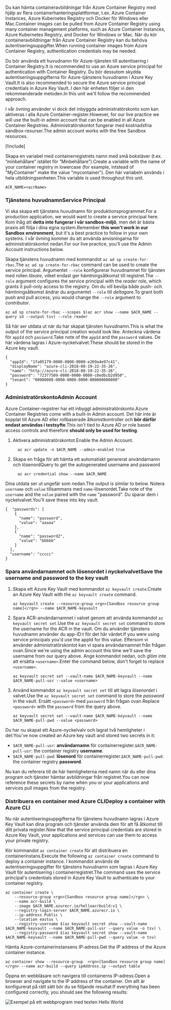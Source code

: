 <span data-ttu-id="beb5c-101">Du kan hämta containeravbildningar från Azure Container Registry med hjälp av flera containerhanteringsplattformar, t.ex. Azure Container Instances, Azure Kubernetes Registry och Docker för Windows eller Mac.</span><span class="sxs-lookup"><span data-stu-id="beb5c-101">Container images can be pulled from Azure Container Registry using many container management platforms, such as Azure Container Instances, Azure Kubernetes Registry, and Docker for Windows or Mac.</span></span> <span data-ttu-id="beb5c-102">När du kör containeravbildningar från Azure Container Registry kan du behöva autentiseringsuppgifter.</span><span class="sxs-lookup"><span data-stu-id="beb5c-102">When running container images from Azure Container Registry, authentication credentials may be needed.</span></span> 

<span data-ttu-id="beb5c-103">Du bör använda ett huvudnamn för Azure-tjänsten till autentisering i Container Registry.</span><span class="sxs-lookup"><span data-stu-id="beb5c-103">It is recommended to use an Azure service principal for authentication with Container Registry.</span></span> <span data-ttu-id="beb5c-104">Du bör dessutom skydda autentiseringsuppgifterna för Azure-tjänstens huvudnamn i Azure Key Vault.</span><span class="sxs-lookup"><span data-stu-id="beb5c-104">It is also recommended to secure the Azure service principal credentials in Azure Key Vault.</span></span> <span data-ttu-id="beb5c-105">I den här enheten följer vi den rekommenderade metoden.</span><span class="sxs-lookup"><span data-stu-id="beb5c-105">In this unit we'll follow the recommended approach.</span></span>

<span data-ttu-id="beb5c-106">I vår övning använder vi dock det inbyggda administratörskonto som kan aktiveras i alla Azure Container-register.</span><span class="sxs-lookup"><span data-stu-id="beb5c-106">However, for our live practice we will use the built-in admin account that can be enabled in all Azure Container Registries.</span></span> <span data-ttu-id="beb5c-107">Administratörskontot fungerar med kostnadsfria sandbox-resurser.</span><span class="sxs-lookup"><span data-stu-id="beb5c-107">The admin account works with the free Sandbox resources.</span></span>

<!-- Activate the sandbox -->
[!include[](../../../includes/azure-sandbox-activate.md)]

<span data-ttu-id="beb5c-108">Skapa en variabel med containerregistrets namn med små bokstäver (t.ex. ”minbehållare” istället för ”Minbehållare”).</span><span class="sxs-lookup"><span data-stu-id="beb5c-108">Create a variable with the name of your container registry in lowercase (for example, intstead of "MyContainer" make the value "mycontainer").</span></span> <span data-ttu-id="beb5c-109">Den här variabeln används i hela utbildningsenheten.</span><span class="sxs-lookup"><span data-stu-id="beb5c-109">This variable is used throughout this unit.</span></span>

```azurecli
ACR_NAME=<acrName>
```

### <a name="service-principal"></a><span data-ttu-id="beb5c-110">Tjänstens huvudnamn</span><span class="sxs-lookup"><span data-stu-id="beb5c-110">Service Principal</span></span>

<span data-ttu-id="beb5c-111">Vi ska skapa ett tjänstens huvudnamn för produktionsprogrammet.</span><span class="sxs-lookup"><span data-stu-id="beb5c-111">For a production application, we would want to create a service principal here.</span></span> <span data-ttu-id="beb5c-112">Kom ihåg att **detta inte fungerar i vår sandbox-miljö**, men det är bästa praxis att följa i dina egna system.</span><span class="sxs-lookup"><span data-stu-id="beb5c-112">Remember **this won't work in our Sandbox environment**, but it's a best practice to follow in your own systems.</span></span> <span data-ttu-id="beb5c-113">I vår övning kommer du att använda anvisningarna för administratörskontot nedan.</span><span class="sxs-lookup"><span data-stu-id="beb5c-113">For our live practice, you'll use the Admin Account instructions below.</span></span>

<span data-ttu-id="beb5c-114">Skapa tjänstens huvudnamn med kommandot `az ad sp create-for-rbac`.</span><span class="sxs-lookup"><span data-stu-id="beb5c-114">The `az ad sp create-for-rbac` command can be used to create the service principal.</span></span> <span data-ttu-id="beb5c-115">Argumentet `--role` konfigurerar huvudnamnet för tjänsten med rollen *läsare*, vilket endast ger hämtningsåtkomst till registret.</span><span class="sxs-lookup"><span data-stu-id="beb5c-115">The `--role` argument configures the service principal with the *reader* role, which grants it pull-only access to the registry.</span></span> <span data-ttu-id="beb5c-116">Om du vill bevilja både push- och hämtningsåtkomst ändrar du argumentet `--role` till *deltagare*.</span><span class="sxs-lookup"><span data-stu-id="beb5c-116">To grant both push and pull access, you would change the `--role` argument to *contributor*.</span></span>

```azurecli
az ad sp create-for-rbac --scopes $(az acr show --name $ACR_NAME --query id --output tsv) --role reader
```

<span data-ttu-id="beb5c-117">Så här ser utdata ut när du har skapat tjänsten huvudnamn.</span><span class="sxs-lookup"><span data-stu-id="beb5c-117">This is what the output of the service principal creation would look like.</span></span> <span data-ttu-id="beb5c-118">Anteckna värdena för `appId` och `password`.</span><span class="sxs-lookup"><span data-stu-id="beb5c-118">Take note of the `appId` and the `password` values.</span></span> <span data-ttu-id="beb5c-119">De här värdena lagras i Azure-nyckelvalvet.</span><span class="sxs-lookup"><span data-stu-id="beb5c-119">These should be stored in the Azure key vault.</span></span>

```output
{
  "appId": "1fa05179-0000-0000-0000-e269a4e97c41",
  "displayName": "azure-cli-2018-08-19-22-35-26",
  "name": "http://azure-cli-2018-08-19-22-35-26",
  "password": "72377509-0000-0000-0000-c8edbcb2d950",
  "tenant": "00000000-0000-0000-0000-000000000000"
}
```

### <a name="admin-account"></a><span data-ttu-id="beb5c-120">Administratörskonto</span><span class="sxs-lookup"><span data-stu-id="beb5c-120">Admin Account</span></span>

<span data-ttu-id="beb5c-121">Azure Container-registrer har ett inbyggt administratörskonto.</span><span class="sxs-lookup"><span data-stu-id="beb5c-121">Azure Container Registries come with a built-in Admin account.</span></span> <span data-ttu-id="beb5c-122">Det här inte är kopplat till Azure AD eller rollbaserade åtkomstkontroller och **bör därför endast användas i testsyfte**.</span><span class="sxs-lookup"><span data-stu-id="beb5c-122">This isn't tied to Azure AD or role based access controls and therefore **should only be used for testing**.</span></span> 

1. <span data-ttu-id="beb5c-123">Aktivera administratörskontot.</span><span class="sxs-lookup"><span data-stu-id="beb5c-123">Enable the Admin Account.</span></span>
    ```azurecli
      az acr update -n $ACR_NAME --admin-enabled true
    ```

2. <span data-ttu-id="beb5c-124">Skapa en fråga för att hämta ett automatiskt genererat användarnamn och lösenord</span><span class="sxs-lookup"><span data-stu-id="beb5c-124">Query to get the autogenerated username and password</span></span>

    ```azurecli
      az acr credential show --name $ACR_NAME
    ```

<span data-ttu-id="beb5c-125">Dina utdata ser ut ungefär som nedan.</span><span class="sxs-lookup"><span data-stu-id="beb5c-125">The output is similar to below.</span></span> <span data-ttu-id="beb5c-126">Notera `username` och `value` tillsammans med `name`-lösenordet.</span><span class="sxs-lookup"><span data-stu-id="beb5c-126">Take note of the `username` and the `value` paired with the `name` "password".</span></span> <span data-ttu-id="beb5c-127">Du sparar dem i nyckelvalvet.</span><span class="sxs-lookup"><span data-stu-id="beb5c-127">You'll save these into key vault.</span></span>

```output
{  "passwords": [
    {
      "name": "password",
      "value": "aaaaa"
    },
    {
      "name": "password2",
      "value": "bbbbb"
    }
  ],
  "username": "ccccc"
}
```

### <a name="save-the-username-and-password-to-the-key-vault"></a><span data-ttu-id="beb5c-128">Spara användarnamnet och lösenordet i nyckelvalvet</span><span class="sxs-lookup"><span data-stu-id="beb5c-128">Save the username and password to the key vault</span></span>

1. <span data-ttu-id="beb5c-129">Skapa ett Azure Key Vault med kommandot `az keyvault create`.</span><span class="sxs-lookup"><span data-stu-id="beb5c-129">Create an Azure Key Vault with the `az keyvault create` command.</span></span>

    ```azurecli
    az keyvault create --resource-group <rgn>[Sandbox resource group name]</rgn> --name $ACR_NAME-keyvault
    ```

1. <span data-ttu-id="beb5c-130">Spara ACR-användarnamnet i valvet genom att använda kommandot `az keyvault secret set`.</span><span class="sxs-lookup"><span data-stu-id="beb5c-130">Use the `az keyvault secret set` command to store the username for the ACR in the vault.</span></span> <span data-ttu-id="beb5c-131">Om du använder tjänstens huvudnamn använder du app-ID:t för det här värdet.</span><span class="sxs-lookup"><span data-stu-id="beb5c-131">If you were using service principals you'd use the appId for this value.</span></span> <span data-ttu-id="beb5c-132">Eftersom vi använder administratörskontot kan vi spara användarnamnet från frågan ovan.</span><span class="sxs-lookup"><span data-stu-id="beb5c-132">Since we're using the admin account this time we'll save the username from our query above.</span></span> <span data-ttu-id="beb5c-133">Ange kommandot nedan, och glöm inte att ersätta `<username>`.</span><span class="sxs-lookup"><span data-stu-id="beb5c-133">Enter the command below, don't forget to replace `<username>`.</span></span>

    ```azurecli
    az keyvault secret set --vault-name $ACR_NAME-keyvault --name $ACR_NAME-pull-usr --value <username>
    ```

1. <span data-ttu-id="beb5c-134">Använd kommandot `az keyvault secret set` till att lagra *lösenordet* i valvet.</span><span class="sxs-lookup"><span data-stu-id="beb5c-134">Use the `az keyvault secret set` command to store the *password* in the vault.</span></span> <span data-ttu-id="beb5c-135">Ersätt `<password>` med `password` från frågan ovan.</span><span class="sxs-lookup"><span data-stu-id="beb5c-135">Replace `<password>` with the `password` from the query above.</span></span>

    ```azurecli
    az keyvault secret set --vault-name $ACR_NAME-keyvault --name $ACR_NAME-pull-pwd --value <password>
    ```

<span data-ttu-id="beb5c-136">Du har nu skapat ett Azure-nyckelvalv och lagrat två hemligheter i det:</span><span class="sxs-lookup"><span data-stu-id="beb5c-136">You've now created an Azure key vault and stored two secrets in it:</span></span>

* <span data-ttu-id="beb5c-137">`$ACR_NAME-pull-usr`: **användarnamn** för containerregister.</span><span class="sxs-lookup"><span data-stu-id="beb5c-137">`$ACR_NAME-pull-usr`: the container registry **username**.</span></span>
* <span data-ttu-id="beb5c-138">`$ACR_NAME-pull-pwd`: **lösenord** för containerregister.</span><span class="sxs-lookup"><span data-stu-id="beb5c-138">`$ACR_NAME-pull-pwd`: the container registry **password**.</span></span>

<span data-ttu-id="beb5c-139">Nu kan du referera till de här hemligheterna med namn när du eller dina program och tjänster hämtar avbildningar från registret.</span><span class="sxs-lookup"><span data-stu-id="beb5c-139">You can now reference these secrets by name when you or your applications and services pull images from the registry.</span></span>

### <a name="deploy-a-container-with-azure-cli"></a><span data-ttu-id="beb5c-140">Distribuera en container med Azure CLI</span><span class="sxs-lookup"><span data-stu-id="beb5c-140">Deploy a container with Azure CLI</span></span>

<span data-ttu-id="beb5c-141">Nu när autentiseringsuppgifterna för tjänstens huvudnamn lagras i Azure Key Vault kan dina program och tjänster använda dem för att få åtkomst till ditt privata register.</span><span class="sxs-lookup"><span data-stu-id="beb5c-141">Now that the service principal credentials are stored in Azure Key Vault, your applications and services can use them to access your private registry.</span></span>

<span data-ttu-id="beb5c-142">Kör kommandot `az container create` för att distribuera en containerinstans.</span><span class="sxs-lookup"><span data-stu-id="beb5c-142">Execute the following `az container create` command to deploy a container instance.</span></span> <span data-ttu-id="beb5c-143">I kommandot används de autentiseringsuppgifter för tjänstens huvudnamn som lagras i Azure Key Vault för autentisering i containerregistret.</span><span class="sxs-lookup"><span data-stu-id="beb5c-143">The command uses the service principal's credentials stored in Azure Key Vault to authenticate to your container registry.</span></span>

```azurecli
az container create \
    --resource-group <rgn>[Sandbox resource group name]</rgn> \
    --name acr-build \
    --image $ACR_NAME.azurecr.io/helloacrbuild:v1 \
    --registry-login-server $ACR_NAME.azurecr.io \
    --ip-address Public \
    --location eastus \
    --registry-username $(az keyvault secret show --vault-name $ACR_NAME-keyvault --name $ACR_NAME-pull-usr --query value -o tsv) \
    --registry-password $(az keyvault secret show --vault-name $ACR_NAME-keyvault --name $ACR_NAME-pull-pwd --query value -o tsv)
```

<span data-ttu-id="beb5c-144">Hämta Azure-containerinstansens IP-adress.</span><span class="sxs-lookup"><span data-stu-id="beb5c-144">Get the IP address of the Azure container instance.</span></span>

```azurecli
az container show --resource-group  <rgn>[Sandbox resource group name]</rgn> --name acr-build --query ipAddress.ip --output table
```

<span data-ttu-id="beb5c-145">Öppna en webbläsare och navigera till containerns IP-adress.</span><span class="sxs-lookup"><span data-stu-id="beb5c-145">Open a browser and navigate to the IP address of the container.</span></span> <span data-ttu-id="beb5c-146">Om allt är konfigurerat på rätt sätt bör du se följande resultat:</span><span class="sxs-lookup"><span data-stu-id="beb5c-146">If everything has been configured correctly, you should see the following results:</span></span>

![Exempel på ett webbprogram med texten Hello World](../media/hello.png)

